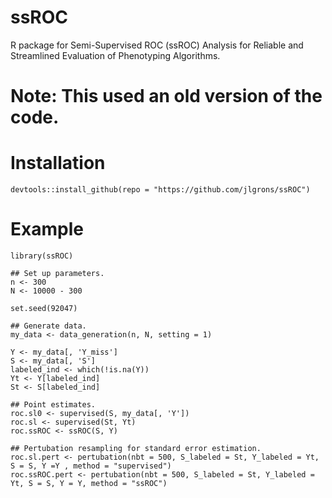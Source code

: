 # ssROC
R package for Semi-Supervised ROC (ssROC) Analysis for Reliable and Streamlined Evaluation of Phenotyping Algorithms.

# Note: This used an old version of the code.

# Installation
```{R, eval = FALSE}
devtools::install_github(repo = "https://github.com/jlgrons/ssROC")
```

# Example
```{R, eval = FALSE}
library(ssROC)

## Set up parameters.
n <- 300
N <- 10000 - 300

set.seed(92047)

## Generate data.
my_data <- data_generation(n, N, setting = 1)

Y <- my_data[, 'Y_miss']
S <- my_data[, 'S']
labeled_ind <- which(!is.na(Y))
Yt <- Y[labeled_ind]
St <- S[labeled_ind]

## Point estimates.
roc.sl0 <- supervised(S, my_data[, 'Y'])
roc.sl <- supervised(St, Yt)
roc.ssROC <- ssROC(S, Y)

## Pertubation resampling for standard error estimation.
roc.sl.pert <- pertubation(nbt = 500, S_labeled = St, Y_labeled = Yt, S = S, Y =Y , method = "supervised")
roc.ssROC.pert <- pertubation(nbt = 500, S_labeled = St, Y_labeled = Yt, S = S, Y = Y, method = "ssROC")
```
